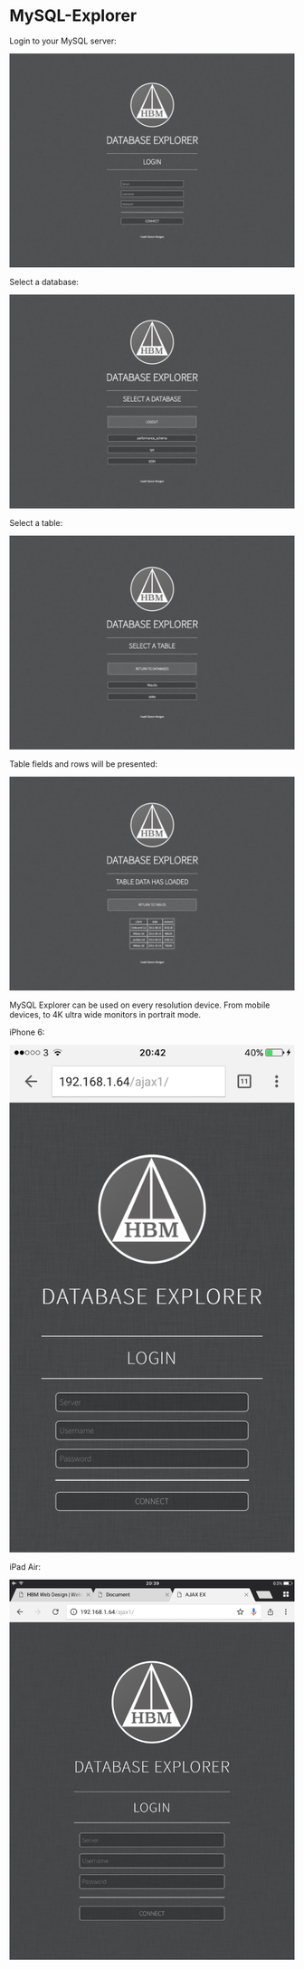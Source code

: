 # MySQL-Explorer

Login to your MySQL server:

![Alt text](/ScreenShots/login.png?raw=true "login")

Select a database:

![Alt text](/ScreenShots/database.png?raw=true "database")

Select a table:

![Alt text](/ScreenShots/table.png?raw=true "table")

Table fields and rows will be presented:

![Alt text](/ScreenShots/data.png?raw=true "data")

MySQL Explorer can be used on every resolution device.
From mobile devices, to 4K ultra wide monitors in portrait mode.

iPhone 6:

![Alt text](/ScreenShots/mobile.png?raw=true "mobile")

iPad Air:

![Alt text](/ScreenShots/tablet.png?raw=true "tablet")
